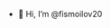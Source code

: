 - 👋 Hi, I’m @fismoilov20

<!---
fismoilov20/fismoilov20 is a ✨ special ✨ repository because its `README.md` (this file) appears on your GitHub profile.
You can click the Preview link to take a look at your changes.
--->
